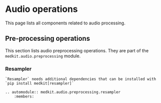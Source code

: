 # Audio operations

This page lists all components related to audio processing.

## Pre-processing operations

This section lists audio preprocessing operations. They are part
of the `medkit.audio.preprocessing` module.

### Resampler

```{important}
`Resampler` needs additional dependencies that can be installed with `pip install medkit[resampler]`
```

```{eval-rst}
.. automodule:: medkit.audio.preprocessing.resampler
    :members:
```
